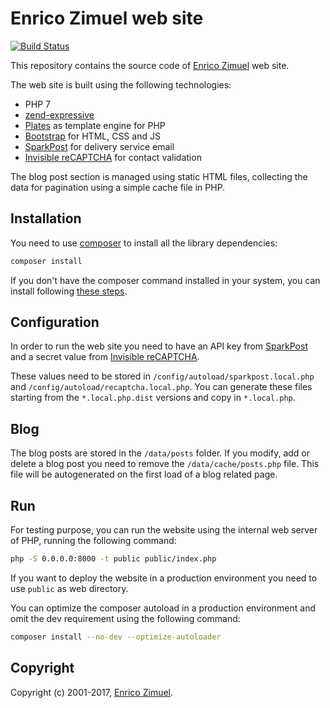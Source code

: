 # Enrico Zimuel web site

[![Build Status](https://secure.travis-ci.org/ezimuel/zimuel.it.svg?branch=master)](https://secure.travis-ci.org/ezimuel/zimuel.it)

This repository contains the source code of [Enrico Zimuel](http://www.zimuel.it)
web site.

The web site is built using the following technologies:

- PHP 7
- [zend-expressive](https://zendframework.github.io/zend-expressive/)
- [Plates](http://platesphp.com/) as template engine for PHP
- [Bootstrap](http://getbootstrap.com/) for HTML, CSS and JS
- [SparkPost](https://www.sparkpost.com/) for delivery service email
- [Invisible reCAPTCHA](https://www.google.com/recaptcha) for contact validation

The blog post section is managed using static HTML files, collecting the data
for pagination using a simple cache file in PHP.

## Installation

You need to use [composer](https://getcomposer.org/) to install all the library
dependencies:

```bash
composer install
```

If you don't have the composer command installed in your system, you can install
following [these steps](https://getcomposer.org/doc/00-intro.md#installation-linux-unix-osx).

## Configuration

In order to run the web site you need to have an API key from [SparkPost](https://www.sparkpost.com/)
and a secret value from [Invisible reCAPTCHA](https://www.google.com/recaptcha).

These values need to be stored in `/config/autoload/sparkpost.local.php` and
`/config/autoload/recaptcha.local.php`. You can generate these files starting
from the `*.local.php.dist` versions and copy in `*.local.php`.

## Blog

The blog posts are stored in the `/data/posts` folder. If you modify, add or
delete a blog post you need to remove the `/data/cache/posts.php` file. This
file will be autogenerated on the first load of a blog related page.

## Run

For testing purpose, you can run the website using the internal web server
of PHP, running the following command:

```bash
php -S 0.0.0.0:8000 -t public public/index.php
```

If you want to deploy the website in a production environment you need to
use `public` as web directory.

You can optimize the composer autoload in a production environment and omit the
dev requirement using the following command:

```bash
composer install --no-dev --optimize-autoloader
```

## Copyright

Copyright (c) 2001-2017, [Enrico Zimuel](http://www.zimuel.it).
